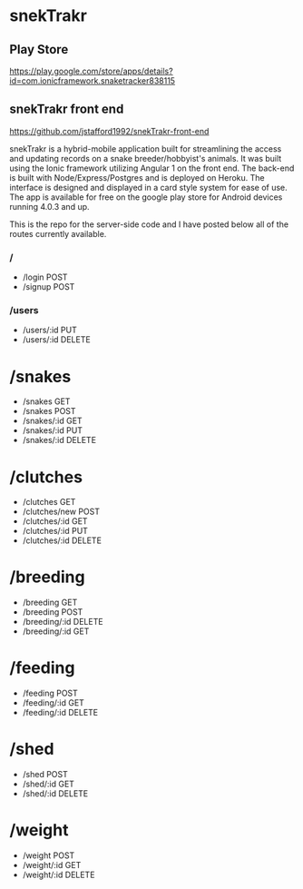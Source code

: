 # snekTrakr

## Play Store 
  https://play.google.com/store/apps/details?id=com.ionicframework.snaketracker838115
  
## snekTrakr front end 
  https://github.com/jstafford1992/snekTrakr-front-end
  
snekTrakr is a hybrid-mobile application built for streamlining the access and updating records on a snake breeder/hobbyist's animals. It was built using the Ionic framework utilizing Angular 1 on the front end. The back-end is built with Node/Express/Postgres and is deployed on Heroku. The interface is designed and displayed in a card style system for ease of use. The app is available for free on the google play store for Android devices running 4.0.3 and up.
 
This is the repo for the server-side code and I have posted below all of the routes currently available. 
  
### /
  - /login POST
  - /signup POST

### /users
  - /users/:id PUT
  - /users/:id DELETE

# /snakes  
  - /snakes GET
  - /snakes POST
  - /snakes/:id GET
  - /snakes/:id PUT
  - /snakes/:id DELETE

# /clutches
  - /clutches GET 
  - /clutches/new POST
  - /clutches/:id GET
  - /clutches/:id PUT
  - /clutches/:id DELETE

# /breeding
  - /breeding GET
  - /breeding POST
  - /breeding/:id DELETE
  - /breeding/:id GET 
  
# /feeding
 - /feeding POST
 - /feeding/:id GET
 - /feeding/:id DELETE

# /shed
 - /shed POST
 - /shed/:id GET
 - /shed/:id DELETE

# /weight
 - /weight POST
 - /weight/:id GET
 - /weight/:id DELETE
